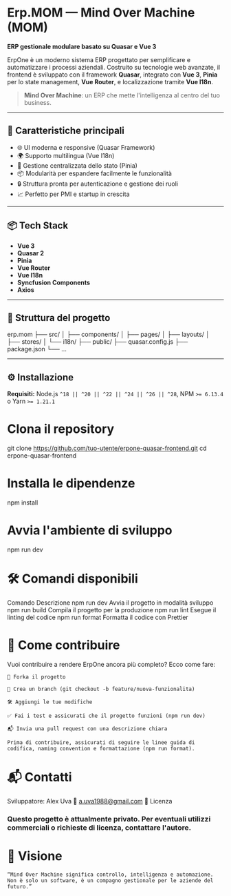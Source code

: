 # Erp.MOM — Mind Over Machine (MOM)

**ERP gestionale modulare basato su Quasar e Vue 3**

ErpOne è un moderno sistema ERP progettato per semplificare e automatizzare i processi aziendali. Costruito su tecnologie web avanzate, il frontend è sviluppato con il framework **Quasar**, integrato con **Vue 3**, **Pinia** per lo state management, **Vue Router**, e localizzazione tramite **Vue I18n**.

> **Mind Over Machine**: un ERP che mette l'intelligenza al centro del tuo business.

---

## 🚀 Caratteristiche principali

- 🌐 UI moderna e responsive (Quasar Framework)
- 🌍 Supporto multilingua (Vue I18n)
- 🧠 Gestione centralizzata dello stato (Pinia)
- 📦 Modularità per espandere facilmente le funzionalità
- 🔒 Struttura pronta per autenticazione e gestione dei ruoli
- 📈 Perfetto per PMI e startup in crescita

---

## 📦 Tech Stack

- **Vue 3**
- **Quasar 2**
- **Pinia**
- **Vue Router**
- **Vue I18n**
- **Syncfusion Components**
- **Axios**

---

## 📁 Struttura del progetto

erp.mom
├── src/
│ ├── components/
│ ├── pages/
│ ├── layouts/
│ ├── stores/
│ └── i18n/
├── public/
├── quasar.config.js
├── package.json
└── ...


---

## ⚙️ Installazione


**Requisiti:** Node.js `^18 || ^20 || ^22 || ^24 || ^26 || ^28`, NPM `>= 6.13.4` o Yarn `>= 1.21.1`


# Clona il repository
git clone https://github.com/tuo-utente/erpone-quasar-frontend.git
cd erpone-quasar-frontend

# Installa le dipendenze
npm install

# Avvia l'ambiente di sviluppo
npm run dev


# 🛠️ Comandi disponibili
Comando	Descrizione
npm run dev	Avvia il progetto in modalità sviluppo
npm run build	Compila il progetto per la produzione
npm run lint	Esegue il linting del codice
npm run format	Formatta il codice con Prettier

# 🤝 Come contribuire

Vuoi contribuire a rendere ErpOne ancora più completo? Ecco come fare:

    🍴 Forka il progetto

    🌿 Crea un branch (git checkout -b feature/nuova-funzionalita)

    🛠️ Aggiungi le tue modifiche

    ✅ Fai i test e assicurati che il progetto funzioni (npm run dev)

    📬 Invia una pull request con una descrizione chiara

    Prima di contribuire, assicurati di seguire le linee guida di codifica, naming convention e formattazione (npm run format).

# 📬 Contatti

Sviluppatore: Alex Uva
📧 a.uva1988@gmail.com
📄 Licenza

### Questo progetto è attualmente privato. Per eventuali utilizzi commerciali o richieste di licenza, contattare l'autore.


# 🧠 Visione

    “Mind Over Machine significa controllo, intelligenza e automazione.
    Non è solo un software, è un compagno gestionale per le aziende del futuro.”
